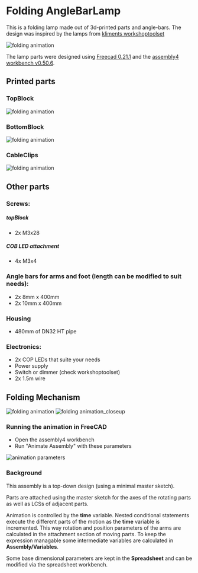 # Folding AngleBarLamp

This is a folding lamp made out of 3d-printed parts and angle-bars. The design was inspired by the lamps from [kliments workshoptoolset](https://github.com/kliment/workshoptoolset)

![folding animation](images/angleBarLamp.png "")

The lamp parts were designed using [Freecad 0.21.1](https://www.freecad.org/) and the [assembly4 workbench v0.50.6](https://github.com/Zolko-123/FreeCAD_Assembly4).

## Printed parts

### TopBlock
![folding animation](images/topBlock.png "TopBlock")

### BottomBlock
![folding animation](images/bottomBlock.png "BottomBlock")

### CableClips
![folding animation](images/cableClip.png "CableClip")

## Other parts

### Screws:
##### topBlock
  * 2x M3x28
      
##### COB LED attachment
  * 4x M3x4

### Angle bars for arms and foot (length can be modified to suit needs):
  * 2x  8mm x 400mm
  * 2x 10mm x 400mm

### Housing
  * 480mm of DN32 HT pipe 

### Electronics:
  * 2x COP LEDs that suite your needs
  * Power supply
  * Switch or dimmer (check workshoptoolset)
  * 2x 1.5m wire

## Folding Mechanism
![folding animation](images/foldingAnimation.gif "Folding mechanism")
![folding animation_closeup](images/foldingAnimationCloseup.gif "Folding mechanismCloseup")

### Running the animation in FreeCAD

* Open the assembly4 workbench
* Run "Animate Assembly" with these parameters

![animation parameters](images/animationParameters.png "")

### Background

This assembly is a top-down design (using a minimal master sketch).

Parts are attached using the master sketch for the axes of the rotating parts as well as LCSs of adjacent parts.

Animation is controlled by the **time** variable. Nested conditional statements execute the different parts of the motion as the **time** variable is incremented. This way rotation and position parameters of the arms are calculated in the attachment section of moving parts. To keep the expression managable some intermediate variables are calculated in **Assembly/Variables**.

Some base dimensional parameters are kept in the **Spreadsheet** and can be modified via the spreadsheet workbench.
